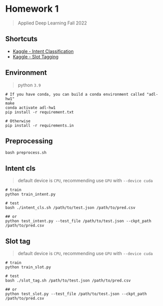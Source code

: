 # Homework 1
> Applied Deep Learning Fall 2022
## Shortcuts
- [Kaggle - Intent Classification](https://www.kaggle.com/competitions/intent-classification-ntu-adl-hw1-fall-2022)
- [Kaggle - Slot Tagging](https://www.kaggle.com/competitions/slot-tagging-ntu-adl-hw1-fall-2022)
## Environment
> python `3.9`

    # If you have conda, you can build a conda environment called "adl-hw1"
    make
    conda activate adl-hw1
    pip install -r requirement.txt

    # Otherwise
    pip install -r requirements.in

## Preprocessing
    bash preprocess.sh

## Intent cls
> default device is `CPU`, recommending use `GPU` with `--device cuda`

    # train
    python train_intent.py

    # test
    bash ./intent_cls.sh /path/to/test.json /path/to/pred.csv

    ## or
    python test_intent.py --test_file /path/to/test.json --ckpt_path /path/to/pred.csv
## Slot tag
> default device is `CPU`, recommending use `GPU` with `--device cuda`

    # train
    python train_slot.py

    # test
    bash ./slot_tag.sh /path/to/test.json /path/to/pred.csv

    ## or
    python test_slot.py --test_file /path/to/test.json --ckpt_path /path/to/pred.csv